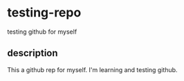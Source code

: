 # testing-repo
testing github for myself

## description
This a github rep for myself. I'm learning and testing github.
